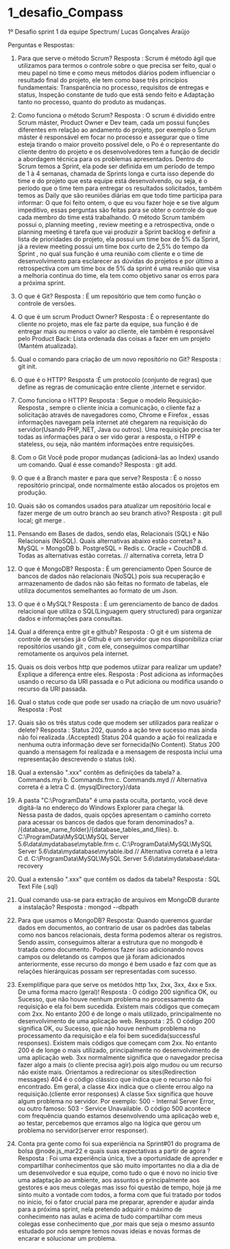 # 1_desafio_Compass
1º Desafio sprint 1 da equipe Spectrum/ Lucas Gonçalves Araújo

Perguntas e Respostas: 
1.	Para que serve o método Scrum? 
 Resposta : Scrum é método ágil que utilizamos  para termos o controle sobre o que precisa ser feito, qual o meu papel no time e como meus métodos diários podem influenciar o resultado final do projeto, ele tem como base três princípios fundamentais: Transparência no processo, requisitos de entregas e status, Inspeção constante de tudo que está sendo feito e Adaptação tanto no processo, quanto do produto as mudanças.

2.	Como funciona o método Scrum? 
Resposta : O scrum é dividido entre Scrum máster, Product Owner e Dev team, cada um possui  funções diferentes em relação ao andamento do projeto, por exemplo o Scrum máster é responsável em focar no processo e assegurar que o time esteja tirando o maior proveito possível dele, o Po é o representante do cliente dentro do projeto e os desenvolvedores  tem a função de decidir a abordagem técnica para os problemas apresentados. Dentro do Scrum temos a Sprint, ela  pode ser definida em  um período de tempo de  1 à 4 semanas, chamada de Sprints longa e curta isso depende do  time e do projeto que esta equipe está desenvolvendo, ou seja, é o período que o time tem para entregar os resultados solicitados, também temos as Daily que são reuniões diárias em que todo time participa para informar: O que foi feito ontem, o que eu vou fazer hoje e se tive algum impeditivo, essas perguntas são feitas para se obter o controle do que cada membro do time está trabalhando. O método Scrum também possui o, planning meeting ,  review meeting e a retrospectiva, onde o planning  meeting é tarefa que vai produzir a Sprint backlog  e definir a lista de prioridades do projeto, ela possui um time box de 5% da Sprint, já a review meeting possui um time box curto de 2,5%  do tempo da Sprint , no qual sua função é uma reunião com cliente e o time de desenvolvimento para esclarecer as dúvidas do projetos e por último a retrospectiva com um time box de 5% da sprint é uma reunião que visa a melhoria continua do time, ela tem como objetivo sanar os erros para a próxima sprint.

3.	O que é Git? 
Resposta : É um repositório que tem como função o  controle de versões.

4.	O que é um scrum Product Owner? 
Resposta : É o representante do cliente no projeto, mas ele faz parte da equipe, sua função é de entregar mais ou menos o valor ao cliente, ele também é responsável pelo Product Back: Lista ordenada das coisas a fazer em um projeto (Mantém atualizada).

5.	Qual o comando para criação de um novo repositório no Git? 
Resposta : git init.

6.	O que é o HTTP? 
Resposta :É um protocolo (conjunto de regras) que define as regras de comunicação entre cliente ,internet e servidor.

7.	Como funciona o HTTP?
Resposta : Segue o modelo Requisição-Resposta , sempre o cliente inicia a comunicação, o cliente faz a solicitação através de navegadores como, Chrome e Firefox , essas informações navegam pela internet até chegarem na requisição do servidor(Usando PHP,.NET, Java ou outros).  Uma requisição precisa ter todas as informações para o ser vido gerar a resposta, o HTPP é stateless, ou seja, não  mantém informações entre requisições.

8.	Com o Git Você pode propor mudanças (adicioná-las ao Index) usando um comando. Qual é esse comando? 
Resposta : git add.

9.	O que é a Branch master e para que serve? 
Resposta : É o nosso repositório principal, onde normalmente estão alocados os projetos em produção.

10.	Quais são os comandos usados para atualizar um repositório local e fazer merge de um outro branch ao seu branch ativo?
Resposta :  git pull local; git merge <branch>.

11.	Pensando em Bases de dados, sendo elas, Relacionais (SQL) e Não Relacionais (NoSQL). Quais alternativas abaixo estão corretas? 
a.	MySQL = MongoDB 
b.	PostgreSQL = Redis 
c.	Oracle = CouchDB 
d.	Todas as alternativas estão corretas. // alternativa correta, letra D

12.	O que é MongoDB?
Resposta : É um gerenciamento Open Source de bancos de dados não relacionais (NoSQL) pois sua recuperação e armazenamento de dados não são feitas no formato de tabelas, ele utiliza  documentos semelhantes ao  formato de um Json.

13.	O que é o MySQL?
Resposta : É um gerenciamento de  banco de dados relacional que utiliza o SQL(Linguagem query structured)  para organizar dados e informações para consultas.

14.	Qual a diferença entre git e github?
Resposta :   O  git é um sistema de controle de versões  já o Github é um servidor  que  nos disponibiliza criar repositórios usando git , com ele, conseguimos compartilhar  remotamente  os arquivos  pela internet.

15.	Quais os dois verbos http que podemos utiizar para realizar um update? Explique a diferença entre eles.
Resposta : Post adiciona as informações usando o recurso da URI passada e o Put adiciona ou modifica usando o recurso da URI passada. 

16.	Qual o status code que pode ser usado na criação de um novo usuário? 
Resposta : Post

17.	Quais são os três status code que modem ser utilizados para realizar o delete? 
Resposta : Status 202, quando a ação teve sucesso mas  ainda não foi realizada .(Accepted)
	Status 204 quando a ação foi realizada e nenhuma outra informação deve ser fornecida(No Content).
	Status 200 quando a mensagem foi realizada e a mensagem de resposta inclui uma representação descrevendo o status (ok).

	
18.	Qual a extensão ".xxx" contêm as definições da tabela? 
a.	Commands.myi 
b.	Commands.frm 
c.	Commands.myd // Alternativa correta é a letra C
d.	{mysqlDirectory}/data 
	
19.	A pasta "C:\ProgramData" é uma pasta oculta, portanto, você deve digitá-la no endereço do Windows Explorer para chegar lá.  
Nessa pasta de dados, quais opções apresentam o caminho correto para acessar os bancos de dados que foram denominados? 
a.	/{database_name_folder}/{database_tables_and_files}. 
b.	C:\ProgramData\MySQL\MySQL Server 5.6\data\mydatabase\mytable.frm 
c.	C:\ProgramData\MySQL\MySQL Server 5.6\data\mydatabase\mytable.ibd // Alternativa correta é a letra C
d.	C:\ProgramData\MySQL\MySQL Server 5.6\data\mydatabase\data-recovery 

20.	Qual a extensão ".xxx" que contêm os dados da tabela? 
	Resposta : SQL Text File (.sql) 
	
21.	Qual comando usa-se para extração de arquivos em MongoDB durante a instalação? 
	Resposta : mongod --dbpath <path to data directory>  

22.	Para que usamos o MongoDB? 
	Resposta: Quando queremos guardar dados em documentos, ao contrario de usar os  padrões das tabelas como nos bancos relacionais, desta forma podemos alterar os registros. Sendo assim, conseguimos alterar a estrutura que no mongodb é tratada como documento. Podemos fazer isso adicionando novos campos ou deletando os campos que já foram adicionados anteriormente, esse recurso do mongo é bem usado e faz com que as relações hierárquicas possam ser representadas com sucesso.


23.	Exemplifique para que serve os metódos http 1xx, 2xx, 3xx, 4xx e 5xx. De uma forma macro (geral)! 
	Resposta : O código 200 significa OK, ou Sucesso, que não houve nenhum problema no processamento da requisição e ela foi bem sucedida. Existem mais códigos que começam com 2xx. No entanto 200 é de longe o mais utilizado, principalmente no desenvolvimento de uma aplicação web.
Resposta : 25.	O código 200 significa OK, ou Sucesso, que não houve nenhum problema no processamento da requisição e ela foi bem sucedida(successful responses).
Existem mais códigos que começam com 2xx. No entanto 200 é de longe o mais utilizado, principalmente no desenvolvimento de uma aplicação web.
3xx normalmente significa que o navegador precisa fazer algo a mais (o cliente precisa agir).pois algo mudou ou um recurso não existe mais. Orientamos a redirecionar os sites(Redirection messages)
404 é o código clássico que indica que o recurso não foi encontrado. Em geral, a classe 4xx indica que o cliente errou algo na requisição.(cliente error responses)
A classe 5xx significa que houve algum problema no servidor.
Por exemplo: 500 - Internal Server Error, ou outro famoso: 503 - Service Unavailable.
O código 500 acontece com frequência quando estamos desenvolvendo uma aplicação web e, ao testar, percebemos que erramos algo na lógica que gerou um problema no servidor(server error responser).

24.	Conta pra gente como foi sua experiência na Sprint#01 do programa de bolsa @node.js_mar22 e quais suas expectativas a partir de agora ?
	Resposta : Foi uma experiência única, tive a oportunidade de aprender e compartilhar conhecimentos que são muito importantes no dia a dia  de um desenvolvedor e sua equipe, como tudo o que é novo no inicio tive uma adaptação ao ambiente, aos assuntos e principalmente aos gestores  e aos meus colegas mas isso foi questão de tempo, hoje já me sinto muito a vontade com todos, a forma com que fui tratado por todos no inicio, foi o fator crucial para me preparar, aprender  e ajudar ainda para a próxima sprint, nela pretendo adquirir o máximo de conhecimento nas aulas e acima de tudo  compartilhar com meus colegas esse conhecimento que ,por mais que seja o mesmo assunto estudado por nós sempre temos novas ideias e novas formas de encarar e solucionar um problema.
